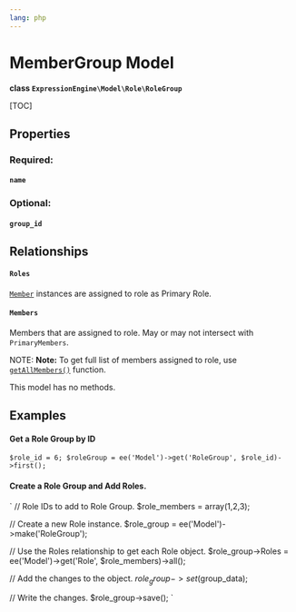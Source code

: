 ```yaml
---
lang: php
---
```


<!--
    This source file is part of the open source project
    ExpressionEngine User Guide (https://github.com/ExpressionEngine/ExpressionEngine-User-Guide)

    @link      https://expressionengine.com/
    @copyright Copyright (c) 2003-2021, Packet Tide, LLC (https://packettide.com)
    @license   https://expressionengine.com/license Licensed under Apache License, Version 2.0
-->

# MemberGroup Model

**class `ExpressionEngine\Model\Role\RoleGroup`**

[TOC]

## Properties

### Required:
#### `name`

### Optional:
#### `group_id`

## Relationships

#### `Roles`
[`Member`](development/models/member.md) instances are assigned to role as Primary Role.

#### `Members`
Members that are assigned to role. May or may not intersect with `PrimaryMembers`.

NOTE: **Note:** To get full list of members assigned to role, use [`getAllMembers()`](#getallmembers) function.

This model has no methods.

## Examples

#### Get a Role Group by ID
`
$role_id = 6;
$roleGroup = ee('Model')->get('RoleGroup', $role_id)->first();
`

#### Create a Role Group and Add Roles.
`
// Role IDs to add to Role Group.
$role_members = array(1,2,3); 

// Create a new Role instance.
$role_group = ee('Model')->make('RoleGroup'); 

// Use the Roles relationship to get each Role object.
$role_group->Roles = ee('Model')->get('Role', $role_members)->all(); 

// Add the changes to the object.
$role_group->set($group_data);

// Write the changes.
$role_group->save();
`